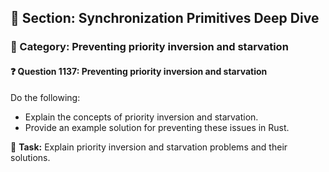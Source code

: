 ## 📘 Section: Synchronization Primitives Deep Dive
### 🔹 Category: Preventing priority inversion and starvation
#### ❓ Question 1137: Preventing priority inversion and starvation

Do the following:

- Explain the concepts of priority inversion and starvation.
- Provide an example solution for preventing these issues in Rust.

🔧 **Task:** Explain priority inversion and starvation problems and their solutions.

